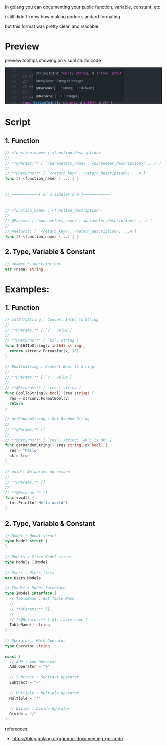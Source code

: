 In golang you can documenting your public function, variable, constant, etc

i still didn't know how making godoc standard formating

but this format was pretty clean and readable.

# Preview

preview tooltips showing on visual studio code

![Image](https://raw.githubusercontent.com/gearintellix/docs/master/assets/Screen%20Shot%202019-06-18%20at%2014.24.17.png)

# Script

## 1. Function

```go
// <function_name> : <function_description>
//
// **@Params:** [ `<parameters_name>`: <parameter_description>; ...n ]
//
// **@Returns:** [ `<return_key>`: <return_description>; ...n ]
func () <function_name> (...) { }


// ============[ or a simpler one ]============


// <function_name> : <function_description>
//
// @Params: [ `<parameters_name>`: <parameter_description>; ...n ]
//
// @Returns: [ `<return_key>`: <return_description>; ...n ]
func () <function_name> (...) { }
```

## 2. Type, Variable & Constant

```go
// <name> : <description>
var <name> string
```

# Examples:

## 1. Function

```go
// Int64ToString : Convert Int64 to String
//
// **@Params:** [ `v`: value ]
//
// **@Returns:** [ `$1`: string ]
func Int64ToString(v int64) string {
  return strconv.FormatInt(v, 10)
}

// BoolToString : Convert Bool to String
//
// **@Params:** [ `v`: value ]
//
// **@Returns:** [ `res`: string ]
func BoolToString(v bool) (res string) {
  res = strconv.FormatBool(v)
  return
}

// getRandomString : Get Random String
//
// **@Params:** []
//
// **@Returns:** [ `res`: string; `ok`: is ok? ]
func getRandomString() (res string, ok bool) {
  res = "hello"
  ok = true
}

// void : No params no return
//
// **@Params:** []
//
// **@Returns:** []
func void() {
  fmt.Println("Hello world")
}
```

## 2. Type, Variable & Constant

```go
// Model : Model struct
type Model struct {
}

// Models : Slice Model struct
type Models []Model

// Users : Users lists
var Users Models

// IModel : Model Interface
type IModel interface {
  // TableName : Get Table Name
  //
  // **@Params:** []
  //
  // **@Returns:** [ $1: table name ]
  TableName() string
}

// Operator : Math Operator
type Operator string

const (
  // Add : Add Operator
  Add Operator = "+"
  
  // Subtract : Subtract Operator
  Subtract = "-"
  
  // Multiple : Multiple Operator
  Multiple = "*"
  
  // Divide : Divide Operator
  Divide = "/"
)
```

references:
 - https://blog.golang.org/godoc-documenting-go-code
